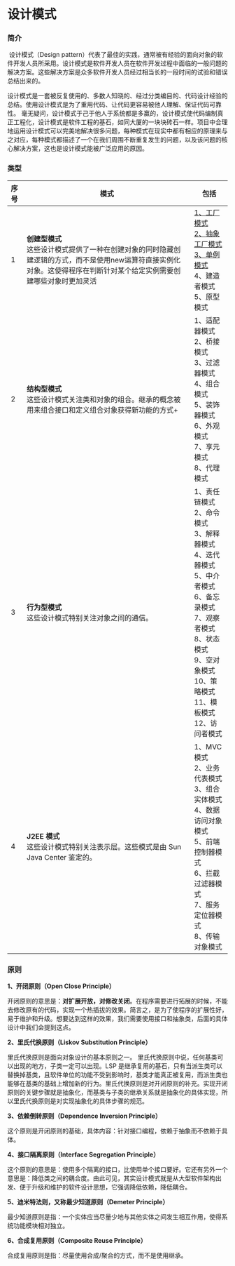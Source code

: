 # 设计模式

### 简介

​		设计模式（Design pattern）代表了最佳的实践，通常被有经验的面向对象的软件开发人员所采用。设计模式是软件开发人员在软件开发过程中面临的一般问题的解决方案。这些解决方案是众多软件开发人员经过相当长的一段时间的试验和错误总结出来的。

​		设计模式是一套被反复使用的、多数人知晓的、经过分类编目的、代码设计经验的总结。使用设计模式是为了重用代码、让代码更容易被他人理解、保证代码可靠性。 毫无疑问，设计模式于己于他人于系统都是多赢的，设计模式使代码编制真正工程化，设计模式是软件工程的基石，如同大厦的一块块砖石一样。项目中合理地运用设计模式可以完美地解决很多问题，每种模式在现实中都有相应的原理来与之对应，每种模式都描述了一个在我们周围不断重复发生的问题，以及该问题的核心解决方案，这也是设计模式能被广泛应用的原因。

### 类型

| 序号 | 模式                                                         | 包括                                                         |
| :--- | ------------------------------------------------------------ | ------------------------------------------------------------ |
| 1    | **创建型模式**<br />这些设计模式提供了一种在创建对象的同时隐藏创建逻辑的方式，而不是使用new运算符直接实例化对象。这使得程序在判断针对某个给定实例需要创建哪些对象时更加灵活 | [1、工厂模式](https://github.com/icodekang/pattern/tree/main/Factory) <br />[2、抽象工厂模式](https://github.com/icodekang/pattern/tree/main/AbstractFactory)<br />[3、单例模式](https://github.com/icodekang/pattern/tree/main/Singleton)<br />4、建造者模式<br />5、原型模式<br /> |
| 2    | **结构型模式**<br />这些设计模式关注类和对象的组合。继承的概念被用来组合接口和定义组合对象获得新功能的方式+ | 1、适配器模式<br />2、桥接模式<br />3、过滤器模式<br />4、组合模式<br />5、装饰器模式<br />6、外观模式<br />7、享元模式<br />8、代理模式 |
| 3    | **行为型模式**<br/>这些设计模式特别关注对象之间的通信。      | 1、责任链模式<br />2、命令模式<br />3、解释器模式 <br />4、迭代器模式<br />5、中介者模式<br />6、备忘录模式 <br />7、观察者模式<br />8、状态模式<br />9、空对象模式<br />10、策略模式<br />11、模板模式<br />12、访问者模式 |
| 4    | **J2EE 模式**<br/>这些设计模式特别关注表示层。这些模式是由 Sun Java Center 鉴定的。 | 1、MVC 模式 <br />2、业务代表模式<br />3、组合实体模式<br />4、数据访问对象模式<br />5、前端控制器模式<br />6、拦截过滤器模式 <br />7、服务定位器模式 <br />8、传输对象模式 |

### 原则

**1、开闭原则（Open Close Principle）**

开闭原则的意思是：**对扩展开放，对修改关闭**。在程序需要进行拓展的时候，不能去修改原有的代码，实现一个热插拔的效果。简言之，是为了使程序的扩展性好，易于维护和升级。想要达到这样的效果，我们需要使用接口和抽象类，后面的具体设计中我们会提到这点。

**2、里氏代换原则（Liskov Substitution Principle）**

里氏代换原则是面向对象设计的基本原则之一。 里氏代换原则中说，任何基类可以出现的地方，子类一定可以出现。LSP 是继承复用的基石，只有当派生类可以替换掉基类，且软件单位的功能不受到影响时，基类才能真正被复用，而派生类也能够在基类的基础上增加新的行为。里氏代换原则是对开闭原则的补充。实现开闭原则的关键步骤就是抽象化，而基类与子类的继承关系就是抽象化的具体实现，所以里氏代换原则是对实现抽象化的具体步骤的规范。

**3、依赖倒转原则（Dependence Inversion Principle）**

这个原则是开闭原则的基础，具体内容：针对接口编程，依赖于抽象而不依赖于具体。

**4、接口隔离原则（Interface Segregation Principle）**

这个原则的意思是：使用多个隔离的接口，比使用单个接口要好。它还有另外一个意思是：降低类之间的耦合度。由此可见，其实设计模式就是从大型软件架构出发、便于升级和维护的软件设计思想，它强调降低依赖，降低耦合。

**5、迪米特法则，又称最少知道原则（Demeter Principle）**

最少知道原则是指：一个实体应当尽量少地与其他实体之间发生相互作用，使得系统功能模块相对独立。

**6、合成复用原则（Composite Reuse Principle）**

合成复用原则是指：尽量使用合成/聚合的方式，而不是使用继承。